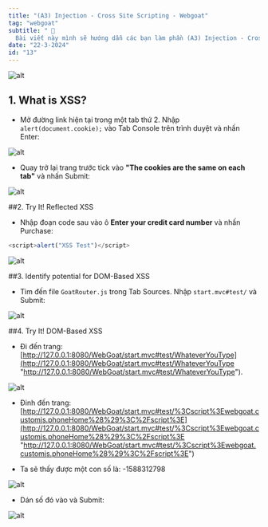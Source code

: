 ```yaml
---
title: "(A3) Injection - Cross Site Scripting - Webgoat"
tag: "webgoat"
subtitle: " 🐐
  Bài viết này mình sẽ hướng dẫn các bạn làm phần (A3) Injection - Cross Site Scripting"
date: "22-3-2024"
id: "13"
---
```


![alt](https://res.cloudinary.com/dhs93uix6/image/upload/v1711097747/WebGoat/WebGoat_ad2axz.png)

## 1. What is XSS?

- Mở đường link hiện tại trong một tab thứ 2. Nhập `alert(document.cookie);` vào Tab Console trên trình duyệt và nhấn Enter:

![alt](https://res.cloudinary.com/dhs93uix6/image/upload/v1711201759/WebGoat/H55_zahlcb.png)

- Quay trở lại trang trước tick vào **"The cookies are the same on each tab"** và nhấn Submit:

![alt](https://res.cloudinary.com/dhs93uix6/image/upload/v1711201758/WebGoat/H56_fsql79.png)

##2. Try It! Reflected XSS

- Nhập đoạn code sau vào ô **Enter your credit card number** và nhấn Purchase:

```javascript
<script>alert("XSS Test")</script>
```

![alt](https://res.cloudinary.com/dhs93uix6/image/upload/v1711201758/WebGoat/H57_egugfr.png)

##3. Identify potential for DOM-Based XSS

- Tìm đến file `GoatRouter.js` trong Tab Sources. Nhập `start.mvc#test/` và Submit:

![alt](https://res.cloudinary.com/dhs93uix6/image/upload/v1711201759/WebGoat/H58_ivqmqv.png)

##4. Try It! DOM-Based XSS

- Đi đến trang: [http://127.0.0.1:8080/WebGoat/start.mvc#test/WhateverYouType](http://127.0.0.1:8080/WebGoat/start.mvc#test/WhateverYouType "http://127.0.0.1:8080/WebGoat/start.mvc#test/WhateverYouType").

![alt](https://res.cloudinary.com/dhs93uix6/image/upload/v1711201758/WebGoat/H59_dkqlq1.png)

- Đinh đến trang: [http://127.0.0.1:8080/WebGoat/start.mvc#test/%3Cscript%3Ewebgoat.customjs.phoneHome%28%29%3C%2Fscript%3E](http://127.0.0.1:8080/WebGoat/start.mvc#test/%3Cscript%3Ewebgoat.customjs.phoneHome%28%29%3C%2Fscript%3E "http://127.0.0.1:8080/WebGoat/start.mvc#test/%3Cscript%3Ewebgoat.customjs.phoneHome%28%29%3C%2Fscript%3E")

- Ta sẽ thấy được một con số là: -1588312798

![alt](https://res.cloudinary.com/dhs93uix6/image/upload/v1711201760/WebGoat/H60_ejgsin.png)

- Dán số đó vào và Submit:

![alt](https://res.cloudinary.com/dhs93uix6/image/upload/v1711201759/WebGoat/H61_tjqf0g.png)

